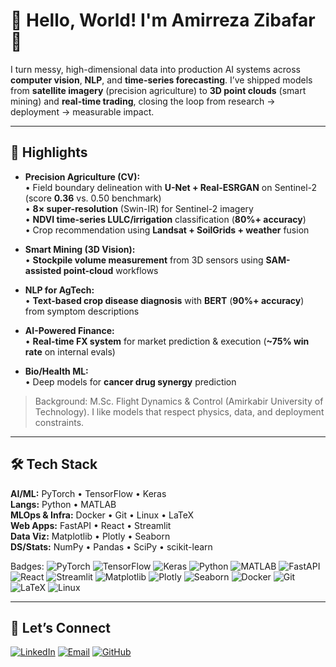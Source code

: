 # 👋 Hello, World! I'm Amirreza Zibafar 🚀

I turn messy, high-dimensional data into production AI systems across **computer vision**, **NLP**, and **time-series forecasting**. I’ve shipped models from **satellite imagery** (precision agriculture) to **3D point clouds** (smart mining) and **real-time trading**, closing the loop from research → deployment → measurable impact.

---

## 🌟 Highlights

- **Precision Agriculture (CV):**  
  • Field boundary delineation with **U-Net + Real-ESRGAN** on Sentinel-2 (score **0.36** vs. 0.50 benchmark)  
  • **8× super-resolution** (Swin-IR) for Sentinel-2 imagery  
  • **NDVI time-series LULC/irrigation** classification (**80%+ accuracy**)  
  • Crop recommendation using **Landsat + SoilGrids + weather** fusion

- **Smart Mining (3D Vision):**  
  • **Stockpile volume measurement** from 3D sensors using **SAM-assisted point-cloud** workflows

- **NLP for AgTech:**  
  • **Text-based crop disease diagnosis** with **BERT** (**90%+ accuracy**) from symptom descriptions

- **AI-Powered Finance:**  
  • **Real-time FX system** for market prediction & execution (**~75% win rate** on internal evals)

- **Bio/Health ML:**  
  • Deep models for **cancer drug synergy** prediction

> Background: M.Sc. Flight Dynamics & Control (Amirkabir University of Technology). I like models that respect physics, data, and deployment constraints.

---


## 🛠️ Tech Stack

**AI/ML:** PyTorch • TensorFlow • Keras  
**Langs:** Python • MATLAB  
**MLOps & Infra:** Docker • Git • Linux • LaTeX  
**Web Apps:** FastAPI • React • Streamlit  
**Data Viz:** Matplotlib • Plotly • Seaborn  
**DS/Stats:** NumPy • Pandas • SciPy • scikit-learn

Badges:
![PyTorch](https://img.shields.io/badge/PyTorch-%23EE4C2C.svg?style=for-the-badge&logo=PyTorch&logoColor=white)
![TensorFlow](https://img.shields.io/badge/TensorFlow-%23FF6F00.svg?style=for-the-badge&logo=TensorFlow&logoColor=white)
![Keras](https://img.shields.io/badge/Keras-%23D00000.svg?style=for-the-badge&logo=Keras&logoColor=white)
![Python](https://img.shields.io/badge/Python-%233776AB.svg?style=for-the-badge&logo=python&logoColor=ffdd54)
![MATLAB](https://img.shields.io/badge/Matlab-%23F7B800.svg?style=for-the-badge&logo=matlab&logoColor=white)
![FastAPI](https://img.shields.io/badge/FastAPI-005571?style=for-the-badge&logo=fastapi)
![React](https://img.shields.io/badge/React-%2300D2FF.svg?style=for-the-badge&logo=react&logoColor=black)
![Streamlit](https://img.shields.io/badge/Streamlit-%23FF4B47.svg?style=for-the-badge&logo=streamlit&logoColor=white)
![Matplotlib](https://img.shields.io/badge/Matplotlib-%23ffffff.svg?style=for-the-badge&logo=Matplotlib&logoColor=black)
![Plotly](https://img.shields.io/badge/Plotly-%233F4F75.svg?style=for-the-badge&logo=plotly&logoColor=white)
![Seaborn](https://img.shields.io/badge/Seaborn-%2323172D.svg?style=for-the-badge&logo=seaborn&logoColor=white)
![Docker](https://img.shields.io/badge/Docker-%2300A4D7.svg?style=for-the-badge&logo=docker&logoColor=white)
![Git](https://img.shields.io/badge/Git-%23F05032.svg?style=for-the-badge&logo=git&logoColor=white)
![LaTeX](https://img.shields.io/badge/LaTeX-%23008080.svg?style=for-the-badge&logo=latex&logoColor=white)
![Linux](https://img.shields.io/badge/Linux-%23FCC624.svg?style=for-the-badge&logo=linux&logoColor=black)

---

## 🤝 Let’s Connect

[![LinkedIn](https://img.shields.io/badge/LinkedIn-%230077B5.svg?style=for-the-badge&logo=linkedin&logoColor=white)](https://linkedin.com/in/amirreza-zibafar-725139199)
[![Email](https://img.shields.io/badge/Email-D14836?style=for-the-badge&logo=gmail&logoColor=white)](mailto:amirzibafar1@gmail.com)
[![GitHub](https://img.shields.io/badge/GitHub-000.svg?style=for-the-badge&logo=github&logoColor=white)](https://github.com/AmirrrezaZ)

